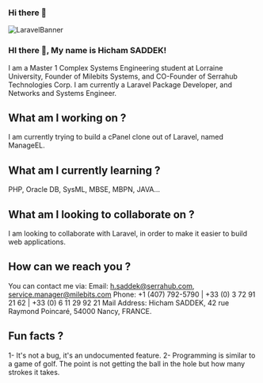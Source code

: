 ### Hi there 👋

<!--
**hicham-saddek/hicham-saddek** is a ✨ _special_ ✨ repository because its `README.md` (this file) appears on your GitHub profile.

Here are some ideas to get you started:

- 🔭 I’m currently working on ...
- 🌱 I’m currently learning ...
- 👯 I’m looking to collaborate on ...
- 🤔 I’m looking for help with ...
- 💬 Ask me about ...
- 📫 How to reach me: ...
- 😄 Pronouns: ...
- ⚡ Fun fact: ...
-->

![LaravelBanner](https://user-images.githubusercontent.com/36214361/114315757-a5dd9680-9b00-11eb-8098-7573a993a7eb.png)

### HI there 👋, My name is Hicham SADDEK!
I am a Master 1 Complex Systems Engineering student at Lorraine University, Founder of Milebits Systems, and CO-Founder of Serrahub Technologies Corp.
I am currently a Laravel Package Developer, and Networks and Systems Engineer.

## What am I working on ?
I am currently trying to build a cPanel clone out of Laravel, named ManageEL.

## What am I currently learning ?
PHP, Oracle DB, SysML, MBSE, MBPN, JAVA...

## What am I looking to collaborate on ?
I am looking to collaborate with Laravel, in order to make it easier to build web applications.

## How can we reach you ?
You can contact me via:
Email: h.saddek@serrahub.com, service.manager@milebits.com
Phone: +1 (407) 792-5790 | +33 (0) 3 72 91 21 62 | +33 (0) 6 11 29 92 21
Mail Address: Hicham SADDEK, 42 rue Raymond Poincaré, 54000 Nancy, FRANCE.

## Fun facts ?
 1- It's not a bug, it's an undocumented feature.
 2- Programming is similar to a game of golf. The point is not getting the ball in the hole but how many strokes it takes.
